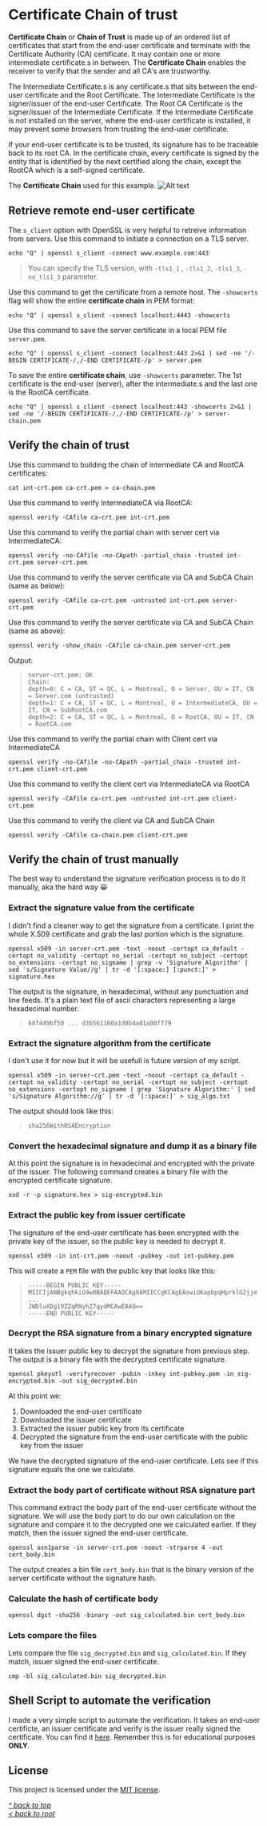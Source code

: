 # Certificate Chain of trust
**Certificate Chain** or **Chain of Trust** is made up of an ordered list of certificates that start from the end-user certificate and terminate with the Certificate Authority (CA) certificate. It may contain one or more intermediate certificate.s in between. The **Certificate Chain** enables the receiver to verify that the sender and all CA's are trustworthy. 

The Intermediate Certificate.s is any certificate.s that sits between the end-user certificate and the Root Certificate. The Intermediate Certificate is the signer/issuer of the end-user Certificate. The Root CA Certificate is the signer/issuer of the Intermediate Certificate. If the Intermediate Certificate is not installed on the server,  where the end-user certificate is installed, it may prevent some browsers from trusting the end-user certificate.

If your end-user certificate is to be trusted, its signature has to be traceable back to its root CA. In the certificate chain, every certificate is signed by the entity that is identified by the next certified along the chain, except the RootCA which is a self-signed certificate.

The **Certificate Chain** used for this example.
![Alt text](/images/chain-of-trust.jpg "Chain of trust")
## Retrieve remote end-user certificate
The `s_client` option with OpenSSL is very helpful to retreive information from servers.
Use this command to initiate a connection on a TLS server.
```shell
echo "Q" | openssl s_client -connect www.example.com:443
```
>You can specify the TLS version, with `-tls1_1` , `-tls1_2`, `-tls1_3`, `-no_tls1_3` parameter.

Use this command to get the certificate from a remote host. The `-showcerts` flag will show the entire **certificate chain** in PEM format:
```shell
echo "Q" | openssl s_client -connect localhost:4443 -showcerts
```

Use this command to save the server certificate in a local PEM file `server.pem`.
```shell
echo "Q" | openssl s_client -connect localhost:443 2>&1 | sed -ne '/-BEGIN CERTIFICATE-/,/-END CERTIFICATE-/p' > server.pem
```
To save the entire **certificate chain**, use `-showcerts` parameter. The 1st certificate is the end-user (server), after the intermediate.s and the last one is the RootCA certificate.
```shell
echo "Q" | openssl s_client -connect localhost:443 -showcerts 2>&1 | sed -ne '/-BEGIN CERTIFICATE-/,/-END CERTIFICATE-/p' > server-chain.pem
```
## Verify the chain of trust
Use this command to building the chain of intermediate CA and RootCA certificates:
```shell
cat int-crt.pem ca-crt.pem > ca-chain.pem
```

Use this command to verify IntermediateCA via RootCA:
```shell
openssl verify -CAfile ca-crt.pem int-crt.pem
```

Use this command to verify the partial chain with server cert via IntermediateCA:
```shell
openssl verify -no-CAfile -no-CApath -partial_chain -trusted int-crt.pem server-crt.pem
```

Use this command to verify the server certificate via CA and SubCA Chain (same as below):
```shell
openssl verify -CAfile ca-crt.pem -untrusted int-crt.pem server-crt.pem
```

Use this command to verify the server certificate via CA and SubCA Chain (same as above):
```shell
openssl verify -show_chain -CAfile ca-chain.pem server-crt.pem
```
Output:
>```
>server-crt.pem: OK
>Chain:
>depth=0: C = CA, ST = QC, L = Montreal, O = Server, OU = IT, CN = Server.com (untrusted)
>depth=1: C = CA, ST = QC, L = Montreal, O = IntermediateCA, OU = IT, CN = SubRootCA.com
>depth=2: C = CA, ST = QC, L = Montreal, O = RootCA, OU = IT, CN = RootCA.com
>```
Use this command to verify the partial chain with Client cert via IntermediateCA
```shell
openssl verify -no-CAfile -no-CApath -partial_chain -trusted int-crt.pem client-crt.pem
```

Use this command to verify the client cert via IntermediateCA via RootCA
```shell
openssl verify -CAfile ca-crt.pem -untrusted int-crt.pem client-crt.pem
```

Use this command to verify the client via CA and SubCA Chain
```shell
openssl verify -CAfile ca-chain.pem client-crt.pem
```
## Verify the chain of trust manually
The best way to understand the signature verification process is to do it manually, aka the hard way 😀

### Extract the signature value from the certificate
I didn't find a cleaner way to get the signature from a certificate. I print the whole X.509 certificate and grab the last portion which is the signature.
```shell
openssl x509 -in server-crt.pem -text -noout -certopt ca_default -certopt no_validity -certopt no_serial -certopt no_subject -certopt no_extensions -certopt no_signame | grep -v 'Signature Algorithm' | sed 's/Signature Value//g' | tr -d '[:space:] [:punct:]' > signature.hex
```
The output is the signature, in hexadecimal, without any punctuation and line feeds. It's a plain text file of ascii characters representing a large hexadecimal number.
>```
>68f449bf50 ... d3b561160a1d0b4a01a80ff79
>```

### Extract the signature algorithm from the certificate
I don't use it for now but it will be usefull is future version of my script.
```shell
openssl x509 -in server-crt.pem -text -noout -certopt ca_default -certopt no_validity -certopt no_serial -certopt no_subject -certopt no_extensions -certopt no_signame | grep 'Signature Algorithm:' | sed 's/Signature Algorithm://g' | tr -d '[:space:]' > sig_algo.txt
```
The output should look like this:
>```
>sha256WithRSAEncryption
>```

### Convert the hexadecimal signature and dump it as a binary file
At this point the signature is in hexadecimal and encrypted with the private of the issuer. The following command creates a binary file with the encrypted certificate signature.
```shell
xxd -r -p signature.hex > sig-encrypted.bin
```

### Extract the public key from issuer certificate
The signature of the end-user certificate has been encrypted with the private key of the issuer, so the public key is needed to decrypt it.
```shell
openssl x509 -in int-crt.pem -noout -pubkey -out int-pubkey.pem
```
This will create a `PEM` file with the public key that looks like this:
>```
>-----BEGIN PUBLIC KEY-----
>MIICIjANBgkqhkiG9w0BAQEFAAOCAg8AMIICCgKCAgEAowiUKapbpqHprklG2jje
>...
>JWDluXDg19ZZqRNyhZ7qydMCAwEAAQ==
>-----END PUBLIC KEY-----
>```

### Decrypt the RSA signature from a binary encrypted signature
It takes the issuer public key to decrypt the signature from previous step. The output is a binary file with the decrypted certificate signature.
```shell
openssl pkeyutl -verifyrecover -pubin -inkey int-pubkey.pem -in sig-encrypted.bin -out sig_decrypted.bin
```
At this point we:
1. Downloaded the end-user certificate
2. Downloaded the issuer certificate
3. Extracted the issuer public key from its certificate
4. Decrypted the signature from the end-user certificate with the public key from the issuer

We have the decrypted signature of the end-user certificate. Lets see if this signature equals the one we calculate.

### Extract the body part of certificate without RSA signature part
This command extract the body part of the end-user certificate without the signature. We will use the body part to do our own calculation on the signature and compare it to the decrypted one we calculated earlier. If they match, then the issuer signed the end-user certificate.
```shell
openssl asn1parse -in server-crt.pem -noout -strparse 4 -out cert_body.bin
```
The output creates a bin file `cert_body.bin` that is the binary version of the server certificate without the signature hash.

### Calculate the hash of certificate body
```shell
openssl dgst -sha256 -binary -out sig_calculated.bin cert_body.bin
```

### Lets compare the files
Lets compare the file `sig_decrypted.bin` and `sig_calculated.bin`. If they match, issuer signed the end-user certificate.
```shell
cmp -bl sig_calculated.bin sig_decrypted.bin
```

## Shell Script to automate the verification
I made a very simple script to automate the verification. It takes an end-user certificte, an issuer certificate and verify is the issuer really signed the certificate. You can find it [here](https://gist.github.com/ddella/bff877bc4929c5872bf06e9ddcf8ca4c). Remember this is for educational purposes **ONLY**.
## License
This project is licensed under the [MIT license](/LICENSE).

[_^ back to top_](#Certificate-Chain-of-trust)  
[_< back to root_](../../../)
